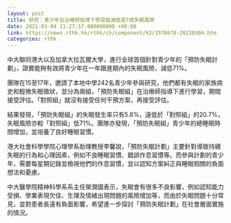 ```yaml
---
layout: post
title: 研究：青少年在治療師指導下學習能減低逾7成失眠風險
date: 2021-03-04 11:27:17.000000000 +08:00
link: https://news.rthk.hk/rthk/ch/component/k2/1578678-20210304.htm
categories: rthk
---
```


中大聯同港大以及加拿大拉瓦爾大學，進行全球首個針對青少年的「預防失眠計劃」，證實能夠有效將青少年在一年跟進期內的失眠風險，減低71%。

團隊在15至17年，邀請了本地中學242名青少年參與研究，他們都有失眠的家族病史和輕微失眠徵狀，並分為兩組，「預防失眠組」在治療師指導下進行學習，期間接受評估。「對照組」就沒有接受任何干預方案，再接受評估。

結果發現，「預防失眠組」的失眠發生率只有5.8%，遠低於「對照組」的20.7%，失眠風險亦較「對照組」低71%。團隊亦發現，「預防失眠組」青少年的總睡眠時間增加，並培養了良好睡眠習慣。

港大社會科學學院心理學系助理教授李馨說，「預防失眠計劃」主要針對導致持續失眠的行為和心理因素，例如不良睡眠習慣、錯誤作息習慣等。而參與計劃的青少年，需要每星期記錄並檢視他們的作息習慣，並以認知方案糾正與睡眠相關的負面想法和憂慮。

中大醫學院精神科學系系主任榮潤國表示，失眠會有很多不良影響，例如認知能力受損、學業表現欠佳、生理及情緒出現問題的風險增加等，而由於失眠問題十分常見，並對患者長遠有負面影響，希望進一步探討「預防失眠計劃」在社會層面實施的情況。
